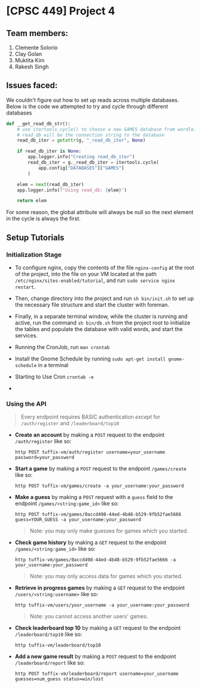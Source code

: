 # [CPSC 449] Project 4

## Team members:

1. Clemente Solorio
2. Clay Golan
3. Muktita Kim
4. Rakesh Singh

## Issues faced:

We couldn't figure out how to set up reads across multiple databases. Below is the code we attempted to try and cycle through different databases

```python
def __get_read_db_str():
    # use itertools.cycle() to choose a new GAMES database from wordle.toml
    # read_db will be the connection string to the database
    read_db_iter = getattr(g, "_read_db_iter", None)

    if read_db_iter is None:
        app.logger.info("Creating read_db_iter")
        read_db_iter = g._read_db_iter = itertools.cycle(
            app.config["DATABASES"]["GAMES"]
        )

    elem = next(read_db_iter)
    app.logger.info(f"Using read_db: {elem}")

    return elem
```

For some reason, the global attribute will always be null so the next element in the cycle is always the first.

## Setup Tutorials

### Initialization Stage

- To configure nginx, copy the contents of the file `nginx-config` at the root of the project, into the file on your VM located at the path `/etc/nginx/sites-enabled/tutorial`, and run `sudo service nginx restart`.

- Then, change directory into the project and run `sh bin/init.sh` to set up the necessary file structure and start the cluster with foreman.

- Finally, in a separate terminal window, while the cluster is running and active, run the command `sh bin/db.sh` from the project root to initialize the tables and populate the database with valid words, and start the services.

- Running the CronJob, run `man crontab` 

- Install the Gnome Schedule by running `sudo apt-get install gnome-schedule` in a terminal

- Starting to Use Cron `crontab -e`

- 
### Using the API

> Every endpoint requires BASIC authentication _except_ for `/auth/register` and `/leaderboard/top10`

- **Create an account** by making a `POST` request to the endpoint `/auth/register` like so:

  `http POST tuffix-vm/auth/register username=your_username password=your_password`

- **Start a game** by making a `POST` request to the endpoint `/games/create` like so:

  `http POST tuffix-vm/games/create -a your_username:your_password`

- **Make a guess** by making a `POST` request with a `guess` field to the endpoint `/games/<string:game_id>` like so:

  `http POST tuffix-vm/games/0accd498-44ed-4b48-b529-9fb52fae5666 guess=YOUR_GUESS -a your_username:your_password`

  > Note: you may only make guesses for games which you started.

- **Check game history** by making a `GET` request to the endpoint `/games/<string:game_id>` like so:

  `http tuffix-vm/games/0accd498-44ed-4b48-b529-9fb52fae5666 -a your_username:your_password`

  > Note: you may only access data for games which you started.

- **Retrieve in progress games** by making a `GET` request to the endpoint `/users/<string:username>` like so:

  `http tuffix-vm/users/your_username -a your_username:your_password`

  > Note: you cannot access another users' games.

- **Check leaderboard top 10** by making a `GET` request to the endpoint `/leaderboard/top10` like so:

  `http tuffix-vm/leaderboard/top10`

- **Add a new game result** by making a `POST` request to the endpoint `/leaderboard/report` like so:

  `http POST tuffix-vm/leaderboard/report username=your_username guesses=num_guess status=win/lost`
